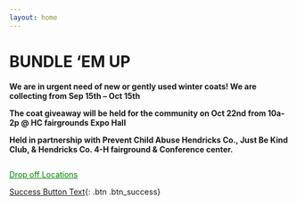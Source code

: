 ```yaml
---
layout: home
---
```

# BUNDLE ‘EM UP



**We are in urgent need of new or gently used winter coats!  We are collecting from Sep 15th – Oct 15th**

**The coat giveaway will be held for the community on Oct 22nd from 10a-2p @ HC fairgrounds Expo Hall**

**Held in partnership with Prevent Child Abuse Hendricks Co., Just Be Kind Club, & Hendricks Co. 4-H fairground & Conference center.**

<img src="{{ site.url }}/images/beu.png" alt="">



<a href="https://bwaite43.github.io/bundleemup.com//dropoff-locations/" style="color: Green; text-decoration: underline;">Drop off Locations</a>

[Success Button Text](https://bwaite43.github.io/bundleemup.com//dropoff-locations/){: .btn .btn_success}
